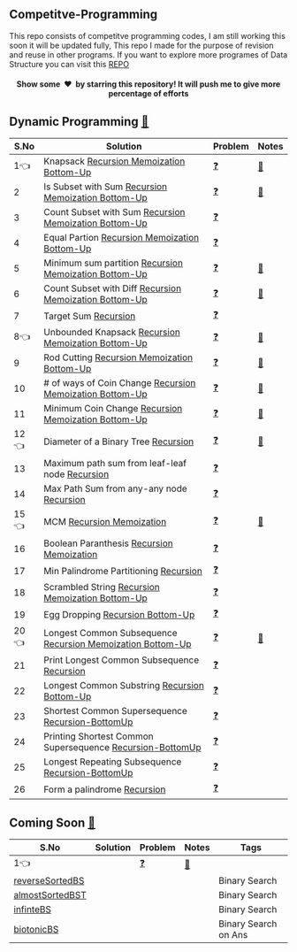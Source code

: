## Competitve-Programming
This repo consists of competitve programming codes, I am still working this soon it will be updated fully, This repo I made for the purpose of revision and reuse in other programs.
If you want to explore more programes of Data Structure you can visit this [REPO](https://github.com/kuldeepbishnoi/data-structures)

<h4 align="center">Show some &nbsp;❤️&nbsp; by starring this repository! It will push me to give more percentage of efforts</h4>

## Dynamic Programming [:blue_book:](https://github.com/kuldeepbishnoi/Competitive-Programming/blob/main/DP/01_01%20Knapsack/_Notes/DP.pdf)
|  S.No  | Solution | Problem | Notes |
|--|--|--|--|
1:point_left:|Knapsack [Recursion ](https://github.com/kuldeepbishnoi/Competitive-Programming/blob/main/DP/01_01%20Knapsack/01_knapsack_recursive.py)[Memoization ](https://github.com/kuldeepbishnoi/Competitive-Programming/blob/main/DP/01_01%20Knapsack/01_knapsack_memoization.py)[Bottom-Up](https://github.com/kuldeepbishnoi/Competitive-Programming/blob/main/DP/01_01%20Knapsack/01_knapsack_bottomUP.py) |[:question:](https://practice.geeksforgeeks.org/problems/0-1-knapsack-problem0945/1)|[:blue_book:](https://github.com/kuldeepbishnoi/Competitive-Programming/blob/main/DP/01_01%20Knapsack/_Notes/01_Knapsack.pdf)|
2|Is Subset with Sum [Recursion ](https://github.com/kuldeepbishnoi/Competitive-Programming/blob/main/DP/01_01%20Knapsack/02_isSubsetSum_recursive.py)[Memoization ](https://github.com/kuldeepbishnoi/Competitive-Programming/blob/main/DP/01_01%20Knapsack/02_isSubsetSum_memoization.py)[Bottom-Up](https://github.com/kuldeepbishnoi/Competitive-Programming/blob/main/DP/01_01%20Knapsack/02_isSubsetSum_topdown.py) |[:question:](https://practice.geeksforgeeks.org/problems/subset-sum-problem-1611555638/1)|[:blue_book:](https://github.com/kuldeepbishnoi/Competitive-Programming/blob/main/DP/01_01%20Knapsack/_Notes/02_Subset%20Sum.pdf)|
3|Count Subset with Sum [Recursion ](https://github.com/kuldeepbishnoi/Competitive-Programming/blob/main/DP/01_01%20Knapsack/03_countSubsetWithSum_recursive.py)[Memoization ](https://github.com/kuldeepbishnoi/Competitive-Programming/blob/main/DP/01_01%20Knapsack/03_countSubsetWithSum_memoization.py)[Bottom-Up](https://github.com/kuldeepbishnoi/Competitive-Programming/blob/main/DP/01_01%20Knapsack/03_countSubsetWithSum_topdown.py) |[:question:](https://practice.geeksforgeeks.org/problems/perfect-sum-problem5633/1)||
4 |Equal Partion [Recursion ](https://github.com/kuldeepbishnoi/Competitive-Programming/blob/main/DP/01_01%20Knapsack/03_equalPartition_recursive.py)[Memoization ](https://github.com/kuldeepbishnoi/Competitive-Programming/blob/main/DP/01_01%20Knapsack/03_equalPartion_memoization.py)[Bottom-Up](https://github.com/kuldeepbishnoi/Competitive-Programming/blob/main/DP/01_01%20Knapsack/03_equalPartition_topdown.py) |[:question:](https://practice.geeksforgeeks.org/problems/subset-sum-problem2014/1)||
5|Minimum sum partition [Recursion ](https://github.com/kuldeepbishnoi/Competitive-Programming/blob/main/DP/01_01%20Knapsack/04_minSubset_recursive.py)[Memoization ](https://github.com/kuldeepbishnoi/Competitive-Programming/blob/main/DP/01_01%20Knapsack/04_minSubset_memoization.py)[Bottom-Up](https://github.com/kuldeepbishnoi/Competitive-Programming/blob/main/DP/01_01%20Knapsack/04_minSubset_topdown.py) |[:question:](https://practice.geeksforgeeks.org/problems/minimum-sum-partition3317/1)|[:blue_book:](https://github.com/kuldeepbishnoi/Competitive-Programming/blob/main/DP/01_01%20Knapsack/_Notes/05.pdf)|
6|Count Subset with Diff [Recursion ](https://github.com/kuldeepbishnoi/Competitive-Programming/blob/main/DP/01_01%20Knapsack/05_countSubsetwithDiff_recursive.py)[Memoization ](https://github.com/kuldeepbishnoi/Competitive-Programming/blob/main/DP/01_01%20Knapsack/05_countSubsetwithDiff_memoization.py)[Bottom-Up](https://github.com/kuldeepbishnoi/Competitive-Programming/blob/main/DP/01_01%20Knapsack/05_countSubsetwithDiff_topDown.py) |[:question:](https://www.geeksforgeeks.org/count-of-subsets-with-given-difference/)|[:blue_book:](https://github.com/kuldeepbishnoi/Competitive-Programming/blob/main/DP/01_01%20Knapsack/_Notes/06.pdf)|
7|Target Sum [Recursion ](https://github.com/kuldeepbishnoi/Competitive-Programming/blob/main/DP/01_01%20Knapsack/06_targetSum_recursive.py) |[:question:](https://practice.geeksforgeeks.org/problems/target-sum-1626326450/0)||
8:point_left:|Unbounded Knapsack [Recursion ](https://github.com/kuldeepbishnoi/Competitive-Programming/blob/main/DP/02_Unbounded%20Knapsack/01_unboundedKnapsack_recursive.py)[Memoization ](https://github.com/kuldeepbishnoi/Competitive-Programming/blob/main/DP/02_Unbounded%20Knapsack/01_unboundedKnapsack_memoization.py)[Bottom-Up](https://github.com/kuldeepbishnoi/Competitive-Programming/blob/main/DP/02_Unbounded%20Knapsack/01_unboundedKnapsack_topDown.py) |[:question:](https://practice.geeksforgeeks.org/problems/knapsack-with-duplicate-items4201/1)|[:blue_book:](https://github.com/kuldeepbishnoi/Competitive-Programming/blob/main/DP/02_Unbounded%20Knapsack/_Notes/01_unvounded.pdf)|
9|Rod Cutting [Recursion ](https://github.com/kuldeepbishnoi/Competitive-Programming/blob/main/DP/02_Unbounded%20Knapsack/02_rodCutting_recursive.py)[Memoization ](https://github.com/kuldeepbishnoi/Competitive-Programming/blob/main/DP/02_Unbounded%20Knapsack/02_rodCutting_memoization.py)[Bottom-Up](https://github.com/kuldeepbishnoi/Competitive-Programming/blob/main/DP/02_Unbounded%20Knapsack/02_rodCutting_topDown.py) |[:question:](https://practice.geeksforgeeks.org/problems/rod-cutting0840/1)|[:blue_book:](https://github.com/kuldeepbishnoi/Competitive-Programming/blob/main/DP/02_Unbounded%20Knapsack/_Notes/02.pdf)|
10|# of ways of Coin Change [Recursion ](https://github.com/kuldeepbishnoi/Competitive-Programming/blob/main/DP/02_Unbounded%20Knapsack/03_cointChangeWays_recursive.py)[Memoization ](https://github.com/kuldeepbishnoi/Competitive-Programming/blob/main/DP/02_Unbounded%20Knapsack/03_cointChangeWays_memoization.py)[Bottom-Up](https://github.com/kuldeepbishnoi/Competitive-Programming/blob/main/DP/02_Unbounded%20Knapsack/03_cointChangeWays_topDown.py) |[:question:](https://practice.geeksforgeeks.org/problems/coin-change2448/1)|[:blue_book:](https://github.com/kuldeepbishnoi/Competitive-Programming/blob/main/DP/02_Unbounded%20Knapsack/_Notes/03.pdf)|
11|Minimum Coin Change [Recursion ](https://github.com/kuldeepbishnoi/Competitive-Programming/blob/main/DP/02_Unbounded%20Knapsack/04_minCoin_recursive.py)[Memoization ](https://github.com/kuldeepbishnoi/Competitive-Programming/blob/main/DP/02_Unbounded%20Knapsack/04_minCoin_memoization.py)[Bottom-Up](https://github.com/kuldeepbishnoi/Competitive-Programming/blob/main/DP/02_Unbounded%20Knapsack/04_minCoin_topDown.py) |[:question:](https://practice.geeksforgeeks.org/problems/-minimum-number-of-coins4426/1)|[:blue_book:](https://github.com/kuldeepbishnoi/Competitive-Programming/blob/main/DP/02_Unbounded%20Knapsack/_Notes/04.pdf)|
12:point_left: |Diameter of a Binary Tree [Recursion ](https://github.com/kuldeepbishnoi/Competitive-Programming/blob/main/DP/05_Tree/01_DiameterOfBinaryTree.py)|[:question:](https://practice.geeksforgeeks.org/problems/diameter-of-binary-tree/1)|[:blue_book:](https://github.com/kuldeepbishnoi/Competitive-Programming/blob/main/DP/05_Tree/_Notes/tree.pdf)|
13|Maximum path sum from leaf-leaf node [Recursion ](https://github.com/kuldeepbishnoi/Competitive-Programming/blob/main/DP/05_Tree/02_MaximumPathSumFromAnyNodeToAnyNode.py)|[:question:](https://practice.geeksforgeeks.org/problems/maximum-path-sum/1)||
14|Max Path Sum from any-any node [Recursion ](https://github.com/kuldeepbishnoi/Competitive-Programming/blob/main/DP/05_Tree/03_Maximum%20Path%20Sum%20Between%202%20Leaf%20Nodes.py)|[:question:](https://practice.geeksforgeeks.org/problems/maximum-path-sum-from-any-node/1)||
15:point_left: |MCM [Recursion ](https://github.com/kuldeepbishnoi/Competitive-Programming/blob/main/DP/04_MCM/01_MCM_recursive.py)[Memoization ](https://github.com/kuldeepbishnoi/Competitive-Programming/blob/main/DP/04_MCM/01_MCM_memo.py)|[:question:](https://practice.geeksforgeeks.org/problems/matrix-chain-multiplication0303/1)|[:blue_book:](https://github.com/kuldeepbishnoi/Competitive-Programming/blob/main/DP/04_MCM/_Notes/mcm.pdf)|
16|Boolean Paranthesis [Recursion ](https://github.com/kuldeepbishnoi/Competitive-Programming/blob/main/DP/04_MCM/02_booleanParanthesis_recursive.py)[Memoization ](https://github.com/kuldeepbishnoi/Competitive-Programming/blob/main/DP/04_MCM/02_leastPartionPalindrome_recursive_mem%2B.py)|[:question:](https://practice.geeksforgeeks.org/problems/boolean-parenthesization5610/1)||
17|Min Palindrome Partitioning [Recursion ](https://github.com/kuldeepbishnoi/Competitive-Programming/blob/main/DP/04_MCM/02_leastPartionPalindrome_recursive_mem%2B.py) |[:question:](https://practice.geeksforgeeks.org/problems/palindromic-patitioning4845/1)||
18|Scrambled String [Recursion ](https://github.com/kuldeepbishnoi/Competitive-Programming/blob/main/DP/04_MCM/04_scrambled.py)[Memoization ]()[Bottom-Up]() |[:question:](https://leetcode.com/problems/scramble-string/)||
19|Egg Dropping [Recursion ](https://github.com/kuldeepbishnoi/Competitive-Programming/blob/main/DP/04_MCM/05_eggDropping.py)[Bottom-Up](https://github.com/kuldeepbishnoi/Competitive-Programming/blob/main/DP/04_MCM/05_eggDropping_tabulation.py) |[:question:](https://practice.geeksforgeeks.org/problems/egg-dropping-puzzle-1587115620/1)||
20:point_left: |Longest Common Subsequence [Recursion ](https://github.com/kuldeepbishnoi/Competitive-Programming/blob/main/DP/03_LCS/01_LCS_recursive.py)[Memoization ](https://github.com/kuldeepbishnoi/Competitive-Programming/blob/main/DP/03_LCS/01_LCS_memoization.py)[Bottom-Up](https://github.com/kuldeepbishnoi/Competitive-Programming/blob/main/DP/03_LCS/01_LCS_topDown.py) |[:question:](https://practice.geeksforgeeks.org/problems/longest-common-subsequence-1587115620/1)|[:blue_book:](https://github.com/kuldeepbishnoi/Competitive-Programming/blob/main/DP/03_LCS/_Notes/000.pdf)|
21|Print Longest Common Subsequence [Recursion ](https://github.com/kuldeepbishnoi/Competitive-Programming/blob/main/DP/03_LCS/02_Print%20Longest%20Common%20Subsequence_recursive.py) |[:question:](https://www.geeksforgeeks.org/printing-longest-common-subsequence/)||
22|Longest Common Substring [Recursion ](https://github.com/kuldeepbishnoi/Competitive-Programming/blob/main/DP/03_LCS/01_LongestCommonSubstring_recursive.py)[Bottom-Up](https://github.com/kuldeepbishnoi/Competitive-Programming/blob/main/DP/03_LCS/02_LongestCommonSubstring_topDown.py) |[:question:](https://practice.geeksforgeeks.org/problems/longest-common-substring1452/1)||
23|Shortest Common Supersequence [Recursion-BottomUp ](https://github.com/kuldeepbishnoi/Competitive-Programming/blob/main/DP/03_LCS/03_LowestCommonSupersequence_recursive_topDown.py) |[:question:]()||
24|Printing Shortest Common Supersequence [Recursion-BottomUp ](https://github.com/kuldeepbishnoi/Competitive-Programming/blob/main/DP/03_LCS/03_PrintLowestCommonSupersequence_recursive_topDown.py) |[:question:](https://www.geeksforgeeks.org/print-shortest-common-supersequence/)||
25|Longest Repeating Subsequence [Recursion-BottomUp ](https://github.com/kuldeepbishnoi/Competitive-Programming/blob/main/DP/03_LCS/04_LongestRepeatingSubsequence_PrintCount_recursion_memoization.py) |[:question:](https://practice.geeksforgeeks.org/problems/longest-repeating-subsequence2004/1)||
26|Form a palindrome [Recursion ](https://github.com/kuldeepbishnoi/Competitive-Programming/blob/main/DP/03_LCS/04_countMinimumInsertionPalindrome_recursion_memoization.py) |[:question:](https://practice.geeksforgeeks.org/problems/form-a-palindrome1455/1)||


## Coming Soon [:blue_book:]()

|  S.No  | Solution | Problem | Notes | Tags |
|--|--|--|--|--|
1:point_left:|[]()|[:question:]()|[:blue_book:]()||
|[reverseSortedBS](https://github.com/kuldeepbishnoi/Competitive-Programming/blob/main/Binary%20Search/reverseSortedBS.py)||||Binary Search
|[almostSortedBST](https://github.com/kuldeepbishnoi/Competitive-Programming/blob/main/Binary%20Search/almostSortedBST.py)||||Binary Search
|[infinteBS](https://github.com/kuldeepbishnoi/Competitive-Programming/blob/main/Binary%20Search/infinteBS.py)||||Binary Search
|[biotonicBS](https://github.com/kuldeepbishnoi/Competitive-Programming/blob/main/Binary%20Search/biotonicBS.py)||||Binary Search on Ans
